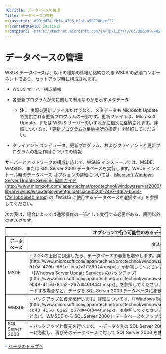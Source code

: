 ```yaml
---
TOCTitle: データベースの管理
Title: データベースの管理
ms:assetid: 'd99cdd74-fbf4-4706-b2a2-a58728beef22'
ms:contentKeyID: 18111615
ms:mtpsurl: 'https://technet.microsoft.com/ja-jp/library/Cc708600(v=WS.10)'
---
```


データベースの管理
==================

WSUS データベースは、以下の種類の情報が格納される WSUS の必須コンポーネントであり、セットアップ時に構成されます。

-   WSUS サーバー構成情報

-   各更新プログラムが何に関して有用なのかを示すメタデータ

    -   **注 :**   実際の更新ファイルだけでなく、メタデータも Microsoft Update で提供される更新プログラムの一部です。更新ファイルは、Microsoft Update、または WSUS サーバーのいずれかに個別に格納されます。詳細については、「[更新プログラムの格納場所の指定](http://www.microsoft.com/japan/technet/prodtechnol/windowsserver2003/library/wsus/wsusoperationsguidetc/8cca6fab-163e-451d-ab78-70b39fdb1455.mspx)」を参照してください。

-   クライアント コンピュータ、更新プログラム、およびクライアントと更新プログラムの相互作用についての情報

サーバーとネットワークの構成に応じて、WSUS インストールでは、MSDE、WMSDE、または SQL Server 2000 データベースを実行します。WSUS インストール時のデータベース オプションの詳細については、[Microsoft Windows Server Update Services 展開ガイド](http://www.microsoft.com/japan/technet/prodtechnol/windowsserver2003/library/wsus/wsusdeploymentguidetc/ace052df-74e7-4d6a-b5d4-f7911bb06b40.mspx) (http://www.microsoft.com/japan/technet/prodtechnol/windowsserver2003/library/wsus/wsusdeploymentguidetc/ace052df-74e7-4d6a-b5d4-f7911bb06b40.mspx) の「WSUS に使用するデータベースを選択する」を参照してください。

次の表は、場合によっては通常操作の一部として実行する必要がある、展開以外のタスクです。

 
<table style="border:1px solid black;">
<tr>
<th colspan="2">
オプションで行う可能性のあるデータベース管理タスク
</th>
</tr>
<tr>
<th style="border:1px solid black;" >
データベース

</th>
<th style="border:1px solid black;" >
タスク

</th>
</tr>
<tr>
<td style="border:1px solid black;">
MSDE

</td>
<td style="border:1px solid black;">
-   2 GB の上限に到達したら、データベースの容量を増やします。詳細については、「[コマンド ラインからの WSUS の管理](http://www.microsoft.com/japan/technet/prodtechnol/windowsserver2003/library/wsus/wsusoperationsguidetc/2686bd2b-910a-479b-961e-cea2a2028024.mspx)」を参照してください。  
-   バックアップと復元を行います。詳細については、「[Windows Server Update Services のバックアップ](http://www.microsoft.com/japan/technet/prodtechnol/windowsserver2003/library/wsus/wsusoperationsguidetc/c0f1a661-eb48-4156-81a2-267d846f844f.mspx)」を参照してください。  
-   MSDE から SQL Server 2000 にデータベースをアップグレードする場合など、データを SQL Server 2000 データベースに移動します。

</td>
</tr>
<tr>
<td style="border:1px solid black;">
WMSDE

</td>
<td style="border:1px solid black;">
-   バックアップと復元を行います。詳細については、「[Windows Server Update Services のバックアップ](http://www.microsoft.com/japan/technet/prodtechnol/windowsserver2003/library/wsus/wsusoperationsguidetc/c0f1a661-eb48-4156-81a2-267d846f844f.mspx)」を参照してください。  
-   データを SQL Server 2000 データベースに移動します。たとえば、WMSDE から SQL Server 2000 にデータベースをアップグレードする場合など。

</td>
</tr>
<tr>
<td style="border:1px solid black;">
SQL Server 2000

</td>
<td style="border:1px solid black;">
-   バックアップと復元を行います。  
-   データを別の SQL Server 2000 データベースに移動します。たとえば、WSUS を別のサーバーに移動し、再びそのデータベースに対して SQL Server 2000 を使用する場合など。

</td>
</tr>
</table>
 
![](images/Cc708600.arrow_px_up(ja-jp,WS.10).gif) [ページのトップへ](#mainsection)
